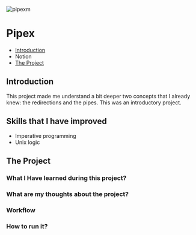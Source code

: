 ![pipexm](https://user-images.githubusercontent.com/63206471/172974653-e14239ac-1422-47cb-973e-e6a6e03fbc4a.png)

# Pipex

* [Introduction](#introduction)
* Notion
* [The Project](#the-project)

## Introduction
This project made me understand a bit deeper two concepts that I already knew: the redirections and the pipes. This was an introductory project.

## Skills that I have improved
- Imperative programming
- Unix logic

## The Project


### What I Have learned during this project?


### What are my thoughts about the project?


### Workflow


### How to run it?
